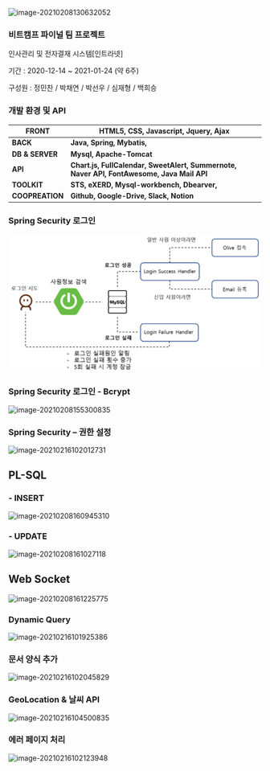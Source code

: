 ![image-20210208130632052](C:\Users\82109\AppData\Roaming\Typora\typora-user-images\image-20210208130632052.png)

### 비트캠프 파이널 팀 프로젝트

인사관리 및 전자결재 시스템[인트라넷]

기간 : 2020-12-14 ~ 2021-01-24 (약 6주)

구성원 : 정민찬 / 박채연 / 박선우 / 심재형 / 백희승



### 개발 환경 및 API

| **FRONT**       | HTML5, CSS, Javascript, Jquery, Ajax                         |
| --------------- | ------------------------------------------------------------ |
| **BACK**        | **Java, Spring, Mybatis,**                                   |
| **DB & SERVER** | **Mysql, Apache-Tomcat**                                     |
| **API**         | **Chart.js, FullCalendar, SweetAlert, Summernote, Naver API, FontAwesome, Java Mail API** |
| **TOOLKIT**     | **STS, eXERD, Mysql-workbench, Dbearver,**                   |
| **COOPREATION** | **Github, Google-Drive, Slack, Notion**                      |



### Spring Security 로그인


![](./images/securityLogin.PNG)







### **Spring Security** **로그인** **-** **Bcrypt**

![image-20210208155300835](C:\Users\82109\AppData\Roaming\Typora\typora-user-images\image-20210208155300835.png)





### **Spring Security –** **권한** **설정**

![image-20210216102012731](C:\Users\82109\AppData\Roaming\Typora\typora-user-images\image-20210216102012731.png)





## PL-SQL

### - INSERT

![image-20210208160945310](C:\Users\82109\AppData\Roaming\Typora\typora-user-images\image-20210208160945310.png)

### - UPDATE

![image-20210208161027118](C:\Users\82109\AppData\Roaming\Typora\typora-user-images\image-20210208161027118.png)



## Web Socket

![image-20210208161225775](C:\Users\82109\AppData\Roaming\Typora\typora-user-images\image-20210208161225775.png)



### **Dynamic Query**

![image-20210216101925386](C:\Users\82109\AppData\Roaming\Typora\typora-user-images\image-20210216101925386.png)



### **문서** **양식** **추가**

![image-20210216102045829](C:\Users\82109\AppData\Roaming\Typora\typora-user-images\image-20210216102045829.png)



### **GeoLocation** **&** **날씨** **API**

![image-20210216104500835](C:\Users\82109\AppData\Roaming\Typora\typora-user-images\image-20210216104500835.png)





### 에러 페이지 처리

![image-20210216102123948](C:\Users\82109\AppData\Roaming\Typora\typora-user-images\image-20210216102123948.png)
